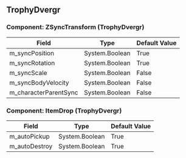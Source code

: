 ## TrophyDvergr

### Component: ZSyncTransform (TrophyDvergr)

|Field|Type|Default Value|
|-----|----|-------------|
|m_syncPosition|System.Boolean|True|
|m_syncRotation|System.Boolean|True|
|m_syncScale|System.Boolean|False|
|m_syncBodyVelocity|System.Boolean|False|
|m_characterParentSync|System.Boolean|False|

### Component: ItemDrop (TrophyDvergr)

|Field|Type|Default Value|
|-----|----|-------------|
|m_autoPickup|System.Boolean|True|
|m_autoDestroy|System.Boolean|True|

